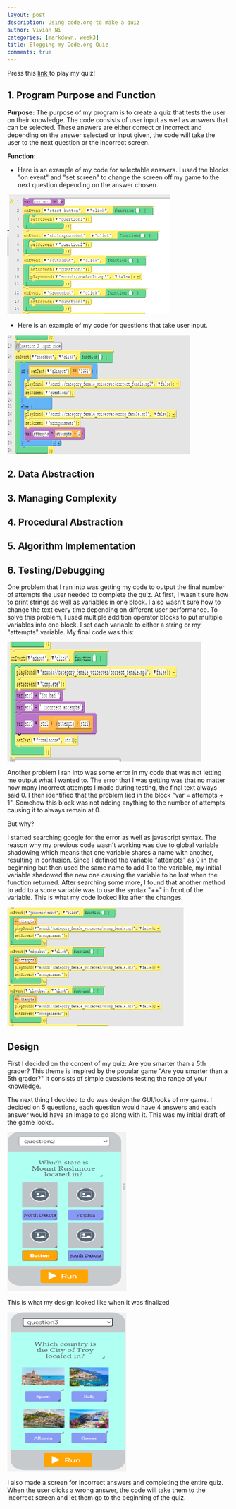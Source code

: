 ```yaml
---
layout: post
description: Using code.org to make a quiz
author: Vivian Ni
categories: [markdown, week3]
title: Blogging my Code.org Quiz 
comments: true
---
```


Press this <a href="https://studio.code.org/projects/applab/lRDbJP_aMc_8eQXMMqe3UkFvSjWGQMvXnGVgDJq_EHU/edit"> link </a> to play my quiz!

## 1. Program Purpose and Function
**Purpose:** The purpose of my program is to create a quiz that tests the user on their knowledge. The code consists of user input as well as answers that can be selected. These answers are either correct or incorrect and depending on the answer selected or input given, the code will take the user to the next question or the incorrect screen.

**Function:**
- Here is an example of my code for selectable answers. I used the blocks "on event" and "set screen" to change the screen off my game to the next question depending on the answer chosen.

<img src ="https://github.com/vivianknee/FastPages/blob/master/images/code1.png?raw=true" width="370" height="270">

- Here is an example of my code for questions that take user input.  

<img src ="https://github.com/vivianknee/FastPages/blob/master/images/input.png?raw=true" width="415" height="270">

## 2. Data Abstraction

## 3. Managing Complexity

## 4. Procedural Abstraction

## 5. Algorithm Implementation

## 6. Testing/Debugging
One problem that I ran into was getting my code to output the final number of attempts the user needed to complete the quiz. At first, I wasn't sure how to print strings as well as variables in one block. I also wasn't sure how to change the text every time depending on different user performance. To solve this problem, I used multiple addition operator blocks to put multiple variables into one block. I set each variable to either a string or my "attempts" variable. My final code was this:

<img src ="https://github.com/vivianknee/FastPages/blob/master/images/finalscore.PNG?raw=true" width="440" height="270">

Another problem I ran into was some error in my code that was not letting me output what I wanted to. The error that I was getting was that no matter how many incorrect attempts I made during testing, the final text always said 0. I then identified that the problem lied in the block "var = attempts + 1". Somehow this block was not adding anything to the number of attempts causing it to always remain at 0.

But why?

I started searching google for the error as well as javascript syntax. The reason why my previous code wasn't working was due to global variable shadowing which means that one variable shares a name with another, resulting in confusion. Since I defined the variable "attempts" as 0 in the beginning but then used the same name to add 1 to the variable, my initial variable shadowed the new one causing the variable to be lost when the function returned. After searching some more, I found that another method to add to a score variable was to use the syntax "++" in front of the variable. This is what my code looked like after the changes. 

<img src ="https://github.com/vivianknee/FastPages/blob/master/images/finalworking.PNG?raw=true" width="400" height="270">

## Design
First I decided on the content of my quiz: Are you smarter than a 5th grader? This theme is inspired by the popular game "Are you smarter than a 5th grader?" It consists of simple questions testing the range of your knowledge.

The next thing I decided to do was design the GUI/looks of my game. I decided on 5 questions, each question would have 4 answers and each answer would have an image to go along with it. This was my initial draft of the game looks.

<img src ="https://github.com/vivianknee/FastPages/blob/master/images/GUI.png?raw=true" width="270" height="360">

This is what my design looked like when it was finalized

<img src ="https://github.com/vivianknee/FastPages/blob/master/images/guidone.png?raw=true" width="270" height="360">

I also made a screen for incorrect answers and completing the entire quiz. When the user clicks a wrong answer, the code will take them to the incorrect screen and let them go to the beginning of the quiz.





